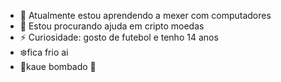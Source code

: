 - 🌱 Atualmente estou aprendendo a mexer com computadores
- 🤔 Estou procurando ajuda em cripto moedas
- ⚡ Curiosidade: gosto de futebol e tenho 14 anos
-  :snowflake:fica frio ai
-  :muscle:kaue bombado 🥇
